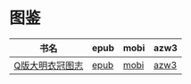 # 图鉴

| 书名 | epub | mobi | azw3 |
| --- | --- | --- | --- |
| [Q版大明衣冠图志](None) | [epub](None) | [mobi](None) | [azw3](None) |
